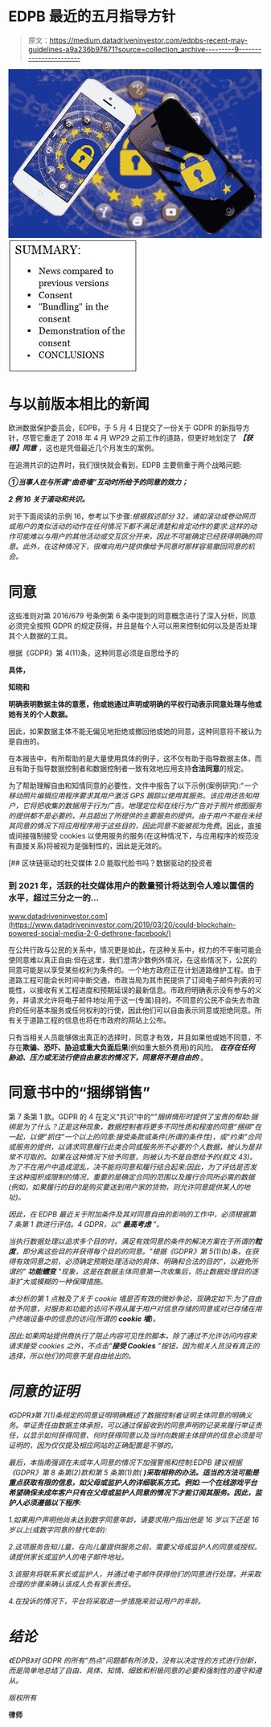 # EDPB 最近的五月指导方针

> 原文：<https://medium.datadriveninvestor.com/edpbs-recent-may-guidelines-a9a236b97671?source=collection_archive---------9----------------------->

![](img/1b1fd21f709581b663d181b9d562b118.png)![](img/8aac5ab3d55060d65d4b9421864e95b8.png)

# 与以前版本相比的新闻

欧洲数据保护委员会，EDPB，于 5 月 4 日提交了一份关于 GDPR 的新指导方针，尽管它重走了 2018 年 4 月 WP29 之前工作的道路，但更好地划定了 ***【获得】同意*** ，这也是凭借最近几个月发生的案例。

在追溯共识的边界时，我们很快就会看到，EDPB 主要侧重于两个战略问题:

***①当事人在与所谓“曲奇墙”互动时所给予的同意的效力；***

***2 例 16 关于滚动和共识。***

对于下面阅读的示例 16，参考以下步骤:*根据叙述部分 32，诸如滚动或卷动网页或用户的类似活动的动作在任何情况下都不满足清楚和肯定动作的要求:这样的动作可能难以与用户的其他活动或交互区分开来，因此不可能确定已经获得明确的同意。此外，在这种情况下，很难向用户提供像给予同意时那样容易撤回同意的机会。*

# 同意

这些准则对第 2016/679 号条例第 6 条中提到的同意概念进行了深入分析，同意必须完全按照 GDPR 的规定获得，并且是每个人可以用来控制如何以及是否处理其个人数据的工具。

根据《GDPR》第 4(11)条，这种同意必须是自愿给予的

**具体，**

**知晓和**

**明确表明数据主体的意愿，他或她通过声明或明确的平权行动表示同意处理与他或她有关的个人数据。**

因此，如果数据主体不能无偏见地拒绝或撤回他或她的同意，这种同意将不被认为是自由的。

在本报告中，有所帮助的是大量使用具体的例子，这不仅有助于指导数据主体，而且有助于指导数据控制者和数据控制者一致有效地应用支持**合法同意**的规定。

为了帮助理解自由和知情同意的必要性，文件中报告了以下示例(案例研究):“*一个移动照片编辑应用程序要求其用户激活 GPS 跟踪以使用其服务。该应用还告知用户，它将把收集的数据用于行为广告。地理定位和在线行为广告对于照片修图服务的提供都不是必要的，并且超出了所提供的主要服务的提供。由于用户不能在未经其同意的情况下将应用程序用于这些目的，因此同意不能被视为免费*。因此，直接或间接强制接受 cookies 以使用服务的服务(在这种情况下，与应用程序的规范没有直接关系)将被视为是强制性的，因此是无效的。

[](https://www.datadriveninvestor.com/2019/03/20/could-blockchain-powered-social-media-2-0-dethrone-facebook/) [## 区块链驱动的社交媒体 2.0 能取代脸书吗？数据驱动的投资者

### 到 2021 年，活跃的社交媒体用户的数量预计将达到令人难以置信的水平，超过三分之一的…

www.datadriveninvestor.com](https://www.datadriveninvestor.com/2019/03/20/could-blockchain-powered-social-media-2-0-dethrone-facebook/) 

在公共行政与公民的关系中，情况更是如此，在这种关系中，权力的不平衡可能会使同意难以真正自由:但在这里，我们澄清少数例外情况，在这些情况下，公民的同意可能是以享受某些权利为条件的。一个地方政府正在计划道路维护工程。由于道路工程可能会长时间中断交通，市政当局为其市民提供了订阅电子邮件列表的可能性，以接收有关工程进度和预期延误的最新信息。市政府明确表示没有参与的义务，并请求允许将电子邮件地址用于这一(专属)目的。不同意的公民不会失去市政府的任何基本服务或任何权利的行使，因此他们可以自由表示同意或拒绝同意。所有关于道路工程的信息也将在市政府的网站上公布。

只有当相关人员能够做出真正的选择时，同意才有效，并且如果他或她不同意，不存在**欺骗、恐吓、胁迫或重大负面后果**(例如重大额外费用)的风险。 ***在存在任何胁迫、压力或无法行使自由意志的情况下，同意将不是自由的*** 。

# 同意书中的“捆绑销售”

第 7 条第 1 款。GDPR 的 4 在定义“共识”中的“*”捆绑情形时提供了宝贵的帮助:捆绑是为了什么？正是这种现象，数据控制者将更多不同性质和程度的同意“捆绑”在一起，以便“抓住”一个以上的同意:接受条款或条件(所谓的条件性)，或“约束”合同或服务的提供，以请求同意履行此类合同或服务所不必要的个人数据，被认为是非常不可取的。如果在这种情况下给予同意，则被认为不是自愿给予的(叙文 43)。为了不在用户中造成混乱，决不能将同意和履行结合起来:因此，为了评估是否发生这种囤积或限制的情况，重要的是确定合同的范围以及履行合同所必需的数据(例如，如果履行的目的是购买要送到用户家的货物，则允许同意提供某人的地址)。*

*因此，在 EDPB 最近关于附加条件及其对同意自由的影响的工作中，必须根据第 7 条第 1 款进行评估。4 GDPR，以“ ***最高考虑*** ”。*

*当执行数据处理以追求多个目的时，满足有效同意的条件的解决方案在于所谓的**粒度**，即分离这些目的并获得每个目的的同意。"根据《GDPR》第 5(1)(b)条，在获得有效同意之前，必须确定预期处理活动的具体、明确和合法的目的"，以避免所谓的" ***功能蠕变*** "现象，这是在数据主体同意第一次收集后，防止数据处理目的逐渐扩大或模糊的一种保障措施。*

*本分析的第 1 点触及了关于 cookie 墙是否有效的微妙争论，现确定如下:为了自由给予同意，对服务和功能的访问不得从属于用户对信息存储的同意或对已存储在用户终端设备中的信息的访问(所谓的 **cookie 墙**)。*

*因此:如果网站提供商执行了阻止内容可见性的脚本，除了通过不允许访问内容来请求接受 cookies 之外，不点击“**接受 Cookies** ”按钮，因为相关人员没有真正的选择，所以他们的同意不是自由给出的。*

# *同意的证明*

*《GDPR》第 7(1)条规定的同意证明明确概述了数据控制者证明主体同意的明确义务。举证责任由数据主体承担，可以通过保留收到的同意声明的记录来履行举证责任，以显示如何获得同意、何时获得同意以及当时向数据主体提供的信息必须是可证明的，因为仅仅提及相应网站的正确配置是不够的。*

*最后，本指南强调在未成年人同意的情况下加强警惕和控制:EDPB 建议根据《GDPR》第 8 条第(2)款和第 5 条第(1)款( ***)采取相称的办法。适当的方法可能是重点获取有限的信息，如父母或监护人的详细联系方式。例如:一个在线游戏平台希望确保未成年客户只有在父母或监护人同意的情况下才能订阅其服务。因此，监护人必须遵循以下程序:****

*1.如果用户声明他尚未达到数字同意年龄，请要求用户指出他是 16 岁以下还是 16 岁以上(或数字同意的替代年龄):*

*2.这项服务告知儿童，在向儿童提供服务之前，需要父母或监护人的同意或授权。请提供家长或监护人的电子邮件地址。*

*3.该服务将联系家长或监护人，并通过电子邮件获得他们的同意进行处理，并采取合理的步骤来确认该成人负有家长责任。*

*4.在投诉的情况下，平台将采取进一步措施来验证用户的年龄。*

# *结论*

*《EDPB》对 GDPR 的所有“热点”问题都有所涉及，没有以决定性的方式进行创新，而是简单地总结了自由、具体、知情、细致和积极同意的必要和强制性的遵守和遵从。*

*版权所有*

****律师****